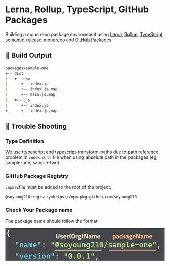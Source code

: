 # Lerna, Rollup, TypeScript, GitHub Packages

Building a mono repo package environment using [Lerna](https://lerna.js.org/), [Rollup](https://rollupjs.org/), [TypeScript](https://www.typescriptlang.org/index.html), [semantic-release-monorepo](https://github.com/pmowrer/semantic-release-monorepo) and [GitHub Packages](https://help.github.com/en/packages/publishing-and-managing-packages/about-github-packages).

## 🎩 Build Output

```markdown
packages/sample-one
+-- dist
|   +-- esm
|      +-- index.js
|      +-- index.js.map
|      +-- main.js.map
|   +-- cjs
|      +-- index.js
+--    +-- index.js.map
```

## 🔫 Trouble Shooting

### Type Definition

We use [ttypescript](https://github.com/cevek/ttypescript/) and [typescript-transform-paths](https://github.com/LeDDGroup/typescript-transform-paths) due to path reference problem in `index.d.ts` file when using absolute path in the packages.(eg, sample-one, sample-two)

### GitHub Package Registry

`.npmrc`file must be added to the root of the project.

```bash
@soyoung210:registry=https://npm.pkg.github.com/soyoung210
```

### Check Your Package name

The package name should follow the format:

![package-name-format](./package-name.png)
